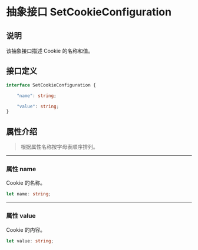 # 抽象接口 SetCookieConfiguration

## 说明

该抽象接口描述 Cookie 的名称和值。

## 接口定义

```ts
interface SetCookieConfiguration {

    "name": string;

    "value": string;
}
```

## 属性介绍

> 根据属性名称按字母表顺序排列。

------------------------------------------------------------------------------

### 属性 name

Cookie 的名称。

```ts
let name: string;
```

------------------------------------------------------------------------------

### 属性 value

Cookie 的内容。

```ts
let value: string;
```
